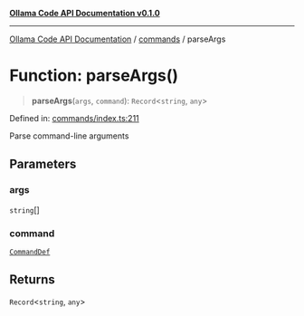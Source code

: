[**Ollama Code API Documentation v0.1.0**](../../README.md)

***

[Ollama Code API Documentation](../../modules.md) / [commands](../README.md) / parseArgs

# Function: parseArgs()

> **parseArgs**(`args`, `command`): `Record`\<`string`, `any`\>

Defined in: [commands/index.ts:211](https://github.com/erichchampion/ollama-code/blob/ab39001f5b20eb752663d221d744e3f01c2bdae9/ollama-code/src/commands/index.ts#L211)

Parse command-line arguments

## Parameters

### args

`string`[]

### command

[`CommandDef`](../interfaces/CommandDef.md)

## Returns

`Record`\<`string`, `any`\>
